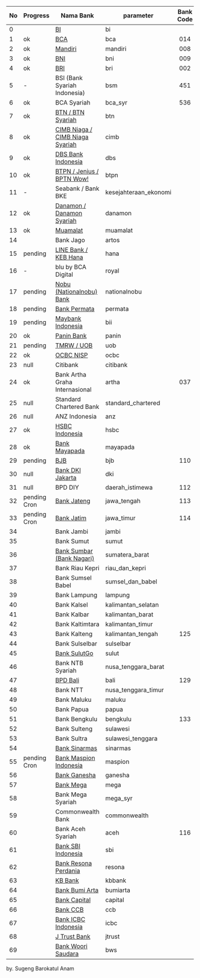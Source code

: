 |No|Progress|Nama Bank |parameter|Bank Code|SWIFT|
|---|---|---|---|:---:|:---:|
|0||[BI](https://www.bi.go.id/id/statistik/informasi-kurs/transaksi-bi/default.aspx)|bi|||
|1|ok |[BCA](https://www.bca.co.id/id/informasi/kurs)	|bca|014|[CENAIDJA](https://swift.cpalytics.workers.dev/ID/CENAIDJA)|
|2|ok |[Mandiri](https://www.bankmandiri.co.id/en/kurs)	|mandiri|008|[BMRIIDJA](https://swift.cpalytics.workers.dev/ID/BMRIIDJA)|
|3|ok |[BNI](https://www.bni.co.id/id-id/beranda/informasi-valas)	|bni|009|[BNINIDJA](https://swift.cpalytics.workers.dev/ID/BNINIDJA)|
|4|ok |[BRI](https://bri.co.id/kurs-detail)	|bri|002|[BRINIDJA](https://swift.cpalytics.workers.dev/ID/BRINIDJA)|
|5|- |BSI (Bank Syariah Indonesia)	|bsm|451|[BSMDIDJA](https://swift.cpalytics.workers.dev/ID/BSMDIDJA)|
|6|ok |BCA Syariah	|bca_syr|536||
|7|ok |[BTN / BTN Syariah](https://www.btn.co.id/id-ID/Simulation)	|btn||[BTANIDJA](https://swift.cpalytics.workers.dev/ID/BTANIDJA)|
|8|ok |[CIMB Niaga / CIMB Niaga Syariah](https://www.cimbniaga.co.id/id/personal/treasury/kurs-valas)	|cimb||[BNIAIDJA](https://swift.cpalytics.workers.dev/ID/BNIAIDJA)|
|9|ok |[DBS Bank Indonesia](https://www.dbs.id/id/treasures-id/forex.page)	|dbs|||
|10|ok |[BTPN / Jenius / BPTN Wow!](https://www.btpn.com/id/prime-lending-rate/kurs)	|btpn||[TAPEIDJ1](https://swift.cpalytics.workers.dev/ID/TAPEIDJ1)|
|11|- |Seabank / Bank BKE	|kesejahteraan_ekonomi|||
|12|ok |[Danamon / Danamon Syariah](https://www.danamon.co.id/id/Kurs-Details)	|danamon||[BDINIDJA](https://swift.cpalytics.workers.dev/ID/BDINIDJA)|
|13|ok |[Muamalat](https://www.bankmuamalat.co.id/index.php/kurs)	|muamalat||[MUAMIDJ1](https://swift.cpalytics.workers.dev/ID/MUAMIDJ1)|
|14||Bank Jago	|artos|||
|15|pending |[LINE Bank / KEB Hana](https://myhana.co.id/gibPT/intn/rate/exchange/index)	|hana||[HNBNIDJA](https://swift.cpalytics.workers.dev/ID/HNBNIDJA)|
|16|- |blu by BCA Digital	|royal|||
|17|pending |[Nobu (Nationalnobu) Bank](https://nobubank.com/id/kurs-nobu-bank/)	|nationalnobu||[NOBUIDJA](https://swift.cpalytics.workers.dev/ID/NOBUIDJA)|
|18|pending |[Bank Permata](https://www.permatabank.com/en/kurs/nilai-tukar-mata-uang)	|permata||[BBBAIDJA](https://swift.cpalytics.workers.dev/ID/BBBAIDJA)|
|19|pending |[Maybank Indonesia](https://www.maybank.co.id/Business/forexrate)	|bii|||
|20|ok |[Panin Bank](https://www.panin.co.id/id/kurs)	|panin|||
|21|pending |[TMRW / UOB](https://www.uob.co.id/wealthbanking/kurs.page)	|uob||[BBIJIDJA](https://swift.cpalytics.workers.dev/ID/BBIJIDJA)|
|22|ok |[OCBC NISP](https://www.ocbc.id/id/nilai-tukar-mata-uang-asing)	|ocbc||[NISPIDJA](https://swift.cpalytics.workers.dev/ID/NISPIDJA)|
|23|null |Citibank	|citibank|||
|24|ok |Bank Artha Graha Internasional	|artha|037||
|25|null |Standard Chartered Bank	|standard_chartered||[SCBLIDJ](https://swift.cpalytics.workers.dev/ID/SCBLIDJ)|
|26|null |ANZ Indonesia	|anz|||
|27|ok |[HSBC Indonesia](https://www.hsbc.co.id/1/2/id/personal/foreign-exchange/real-time-fx-rates)	|hsbc|||
|28|ok |[Bank Mayapada](https://www.bankmayapada.com/biaya-tarif/info-kurs)	|mayapada||[MAYAIDJA](https://swift.cpalytics.workers.dev/ID/MAYAIDJA)|
|29|pending |[BJB](https://www.bankbjb.co.id/page/daftar-kurs)	|bjb|110|[PDJBIDJA](https://swift.cpalytics.workers.dev/ID/PDJBIDJA)|
|30|null |[Bank DKI Jakarta](https://website-api.bankdki.co.id/api/v1/kurs)	|dki|||
|31|null |BPD DIY	|daerah_istimewa|112||
|32|pending Cron |[Bank Jateng](https://www.bankjateng.co.id/)	|jawa_tengah|113|[PDJGIDJA](https://swift.cpalytics.workers.dev/ID/PDJGIDJA)|
|33|pending Cron |[Bank Jatim](https://www.bankjatim.co.id/id/suku-bunga/kurs)	|jawa_timur|114|[BJTMIDJA](https://swift.cpalytics.workers.dev/ID/BJTMIDJA)|
|34||Bank Jambi	|jambi|||
|35||Bank Sumut	|sumut||[PDSUIDSA](https://swift.cpalytics.workers.dev/ID/PDSUIDSA)|
|36||[Bank Sumbar (Bank Nagari)](https://www.banknagari.co.id/kurs?page=eVOZpV9D5cB1HMIMc0xJow%3D%3D)	|sumatera_barat||[PDSBIDSP](https://swift.cpalytics.workers.dev/ID/PDSBIDSP)|
|37||Bank Riau Kepri	|riau_dan_kepri||[PDRIIDJA](https://swift.cpalytics.workers.dev/ID/PDRIIDJA)|
|38||Bank Sumsel Babel	|sumsel_dan_babel||[BSSPIDSP](https://swift.cpalytics.workers.dev/ID/BSSPIDSP)|
|39||Bank Lampung	|lampung|||
|40||Bank Kalsel	|kalimantan_selatan|||
|41||Bank Kalbar	|kalimantan_barat|||
|42||Bank Kaltimtara	|kalimantan_timur||[PDKTIDJA](https://swift.cpalytics.workers.dev/ID/PDKTIDJA)|
|43||Bank Kalteng	|kalimantan_tengah|125||
|44||Bank Sulselbar	|sulselbar|||
|45||[Bank SulutGo](https://www.banksulutgo.co.id/matauang)	|sulut|||
|46||Bank NTB Syariah	|nusa_tenggara_barat|||
|47||[BPD Bali](https://www.bpdbali.co.id/kurs)	|bali|129|[ABALIDBS](https://swift.cpalytics.workers.dev/ID/ABALIDBS)|
|48||Bank NTT	|nusa_tenggara_timur|||
|49||Bank Maluku	|maluku|||
|50||Bank Papua	|papua|||
|51||Bank Bengkulu	|bengkulu|133||
|52||Bank Sulteng	|sulawesi|||
|53||Bank Sultra	|sulawesi_tenggara|||
|54||[Bank Sinarmas](https://www.banksinarmas.com/id/kurs)	|sinarmas||[SBJKIDJA](https://swift.cpalytics.workers.dev/ID/SBJKIDJA)|
|55|pending Cron |[Bank Maspion Indonesia](https://www.bankmaspion.co.id/exchange-rates)	|maspion||[MASDIDJS](https://swift.cpalytics.workers.dev/ID/MASDIDJS)|
|56||[Bank Ganesha](https://www.bankganesha.co.id/)	|ganesha|||
|57||[Bank Mega](https://bankmega.com/id/bisnis/treasury)	|mega|||
|58||Bank Mega Syariah	|mega_syr||[BMSIIDJA](https://swift.cpalytics.workers.dev/ID/BMSIIDJA)|
|59||Commonwealth Bank	|commonwealth|||
|60||Bank Aceh Syariah	|aceh|116||
|61||[Bank SBI Indonesia](https://sbiindo.com/exchange_rate) |sbi||[SBIDIDJA](https://swift.cpalytics.workers.dev/ID/SBIDIDJA)|
|62||[Bank Resona Perdania](https://www.perdania.co.id/) |resona||[BPIAIDJA](https://swift.cpalytics.workers.dev/ID/BPIAIDJA)|
|63||[KB Bank](https://kbbank.co.id/currency-info)|kbbank|||
|64||[Bank Bumi Arta](https://www.bankbba.co.id/bumiarta/id/kurs/index) |bumiarta|||
|65||[Bank Capital](https://www.bankcapital.co.id/id)|capital|||
|66||[Bank CCB](https://idn.ccb.com/) |ccb|||
|67||[Bank ICBC Indonesia](https://papi.icbc.com.cn/exchanges/foreign?zone=indonesia)|icbc|||
|68||[J Trust Bank](https://www.jtrustbank.co.id/id/kurs_jtrust)|jtrust|||
|69||[Bank Woori Saudara](https://www.bankwoorisaudara.com/) |bws|||

by. Sugeng Barokatul Anam
